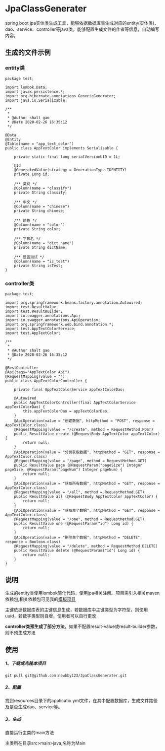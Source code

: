 # JpaClassGenerater
spring boot jpa实体类生成工具，能够依据数据库表生成对应的entity(实体类)、dao、service、controller等java类，能够配置生成文件的作者等信息，自动编写内容。

## 生成的文件示例
### entity类

	package test;
	
	import lombok.Data;
	import javax.persistence.*;
	import org.hibernate.annotations.GenericGenerator;
	import java.io.Serializable;
	
	/**
	 *
	 * @Author shalt gao
	 * @Date 2020-02-26 16:35:12
	 */
	
	@Data
	@Entity
	@Table(name = "app_text_color")
	public class AppTextColor implements Serializable {
	
		private static final long serialVersionUID = 1L;
	
		@Id
		@GeneratedValue(strategy = GenerationType.IDENTITY)
		private Long id;
	
		/** 类别 */
		@Column(name = "classify")
		private String classify;
	
		/** 中文 */
		@Column(name = "chinese")
		private String chinese;
	
		/** 颜色 */
		@Column(name = "color")
		private String color;
	
		/** 字典名 */
		@Column(name = "dict_name")
		private String dictName;
	
		/** 是否测试 */
		@Column(name = "is_test")
		private String isTest;
	}

### controller类
	
	package test;
	
	import org.springframework.beans.factory.annotation.Autowired;
	import test.ResultValue;
	import test.ResultBuilder;
	import io.swagger.annotations.Api;
	import io.swagger.annotations.ApiOperation;
	import org.springframework.web.bind.annotation.*;
	import test.AppTextColorService;
	import test.AppTextColor;
	
	/**
	 *
	 * @Author shalt gao
	 * @Date 2020-02-26 16:35:12
	 */
	
	@RestController
	@Api(tags="AppTextColor Api")
	@RequestMapping(value = "")
	public class AppTextColorController {
	
		private final AppTextColorService appTextColorDao;
	
		@Autowired
		public AppTextColorController(final AppTextColorService appTextColorDao) {
			this.appTextColorDao = appTextColorDao;
		}
		@ApiOperation(value = "创建数据", httpMethod = "POST", response = AppTextColor.class)
		@RequestMapping(value = "/create", method = RequestMethod.POST)
		public ResultValue create (@RequestBody AppTextColor appTextColor) {
			return null;
		}
		@ApiOperation(value = "分页获取数据", httpMethod = "GET", response = AppTextColor.class)
		@RequestMapping(value = "/page", method = RequestMethod.GET)
		public ResultValue page (@RequestParam("pageSize") Integer pageSize, @RequestParam("pageNum") Integer pageNum) {
			return null;
		}
		@ApiOperation(value = "获取所有数据", httpMethod = "GET", response = AppTextColor.class)
		@RequestMapping(value = "/all", method = RequestMethod.GET)
		public ResultValue all (@RequestBody AppTextColor appTextColor) {
			return null;
		}
		@ApiOperation(value = "获取单个数据", httpMethod = "GET", response = AppTextColor.class)
		@RequestMapping(value = "/one", method = RequestMethod.GET)
		public ResultValue one (@RequestParam("id") Long id) {
			return null;
		}
		@ApiOperation(value = "删除单个数据", httpMethod = "DELETE", response = Boolean.class)
		@RequestMapping(value = "/delete", method = RequestMethod.DELETE)
		public ResultValue delete (@RequestParam("id") Long id) {
			return null;
		}
	}
## 说明
生成的entity类使用lombok简化代码，使用jpa相关注解。项目需引入相关maven依赖包,相关依赖包可见我的[模板项目](https://github.com/newbby123/BaseStructure)

主键依据数据库表的主键信息生成，若数据库中主键类型为字符型，则使用uuid，若数字类型则自增，使用者可以自行更改

**controller类预生成了部分方法**，如果不配置result-value或result-builder参数，则不预生成方法

## 使用

##### 1、下载或克隆本项目

```
git pull git@github.com:newbby123/JpaClassGenerater.git
```

##### 2、配置
找到resources目录下的applicatio.yml文件，在其中配置数据库，生成文件路径及是否生成dao、service等。

##### 3、生成
直接运行主类的main方法

主类所在目录src>main>java,名称为Main
